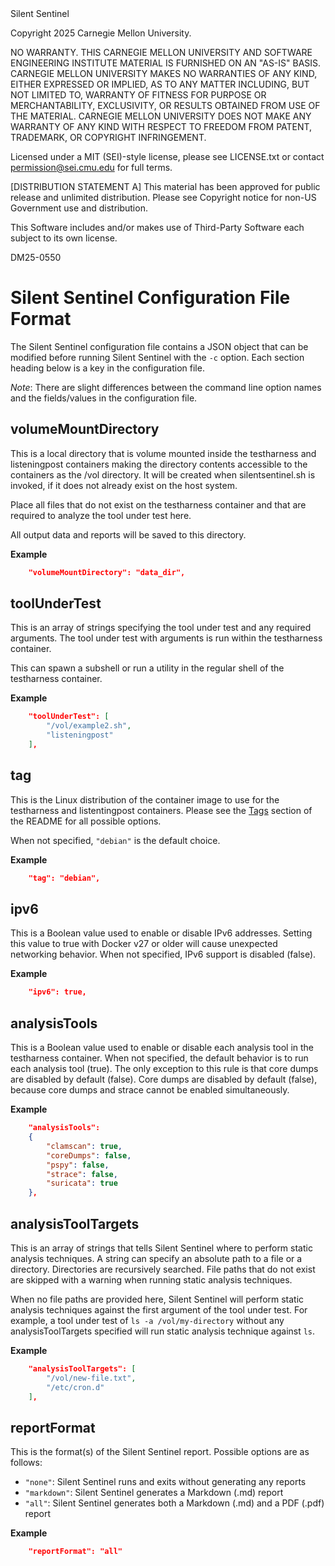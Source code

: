 <legal>
Silent Sentinel

Copyright 2025 Carnegie Mellon University.

NO WARRANTY. THIS CARNEGIE MELLON UNIVERSITY AND SOFTWARE ENGINEERING
INSTITUTE MATERIAL IS FURNISHED ON AN "AS-IS" BASIS. CARNEGIE MELLON
UNIVERSITY MAKES NO WARRANTIES OF ANY KIND, EITHER EXPRESSED OR IMPLIED, AS
TO ANY MATTER INCLUDING, BUT NOT LIMITED TO, WARRANTY OF FITNESS FOR PURPOSE
OR MERCHANTABILITY, EXCLUSIVITY, OR RESULTS OBTAINED FROM USE OF THE MATERIAL.
CARNEGIE MELLON UNIVERSITY DOES NOT MAKE ANY WARRANTY OF ANY KIND WITH RESPECT
TO FREEDOM FROM PATENT, TRADEMARK, OR COPYRIGHT INFRINGEMENT.

Licensed under a MIT (SEI)-style license, please see LICENSE.txt or contact
permission@sei.cmu.edu for full terms.

[DISTRIBUTION STATEMENT A] This material has been approved for public release
and unlimited distribution. Please see Copyright notice for non-US Government
use and distribution.

This Software includes and/or makes use of Third-Party Software each subject
to its own license.

DM25-0550
</legal>

# Silent Sentinel Configuration File Format

The Silent Sentinel configuration file contains a JSON object that can be modified before running Silent Sentinel with the `-c` option. Each section heading below is a key in the configuration file.

*Note*: There are slight differences between the command line option names and the fields/values in the configuration file.

## volumeMountDirectory

This is a local directory that is volume mounted inside the testharness and listeningpost containers making the directory contents accessible to the containers as the /vol directory. It will be created when silentsentinel.sh is invoked, if it does not already exist on the host system.

Place all files that do not exist on the testharness container and that are required to analyze the tool under test here.

All output data and reports will be saved to this directory.

**Example**

```json
    "volumeMountDirectory": "data_dir",
```

## toolUnderTest

This is an array of strings specifying the tool under test and any required arguments. The tool under test with arguments is run within the testharness container.

This can spawn a subshell or run a utility in the regular shell of the testharness container.

**Example**

```json
    "toolUnderTest": [
        "/vol/example2.sh",
        "listeningpost"
    ],
```

## tag

This is the Linux distribution of the container image to use for the testharness and listentingpost containers. Please see the [Tags](../README.md#tags) section of the README for all possible options.

When not specified, `"debian"` is the default choice.

**Example**

```json
    "tag": "debian",
```

## ipv6

This is a Boolean value used to enable or disable IPv6 addresses. Setting this value to true with Docker v27 or older will cause unexpected networking behavior. When not specified, IPv6 support is disabled (false).

**Example**

```json
    "ipv6": true,
```

## analysisTools

This is a Boolean value used to enable or disable each analysis tool in the testharness container. When not specified, the default behavior is to run each analysis tool (true). The only exception to this rule is that core dumps are disabled by default (false). Core dumps are disabled by default (false), because core dumps and strace cannot be enabled simultaneously.

**Example**

```json
    "analysisTools":
    {
        "clamscan": true,
        "coreDumps": false,
        "pspy": false,
        "strace": false,
        "suricata": true
    },
```

## analysisToolTargets

This is an array of strings that tells Silent Sentinel where to perform static analysis techniques. A string can specify an absolute path to a file or a directory. Directories are recursively searched. File paths that do not exist are skipped with a warning when running static analysis techniques.

When no file paths are provided here, Silent Sentinel will perform static analysis techniques against the first argument of the tool under test. For example, a tool under test of `ls -a /vol/my-directory` without any analysisToolTargets specified will run static analysis technique against `ls`.

**Example**

```json
    "analysisToolTargets": [
        "/vol/new-file.txt",
        "/etc/cron.d"
    ],
```

## reportFormat

This is the format(s) of the Silent Sentinel report. Possible options are as follows:

* `"none"`: Silent Sentinel runs and exits without generating any reports
* `"markdown"`: Silent Sentinel generates a Markdown (.md) report
* `"all"`: Silent Sentinel generates both a Markdown (.md) and a PDF (.pdf) report

**Example**

```json
    "reportFormat": "all"
```
